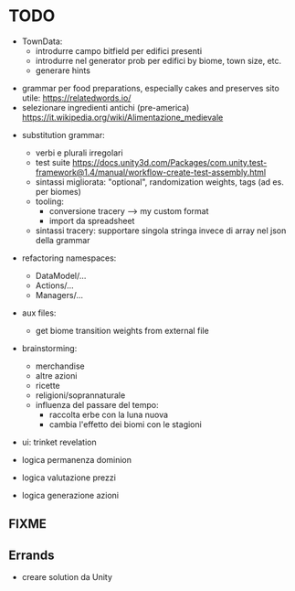 # TODO

- TownData:
	- introdurre campo bitfield per edifici presenti
	- introdurre nel generator prob per edifici by biome, town size, etc.
	- generare hints

+ grammar per food preparations, especially cakes and preserves
	sito utile: https://relatedwords.io/
+ selezionare ingredienti antichi (pre-america)
	https://it.wikipedia.org/wiki/Alimentazione_medievale
	

- substitution grammar:
	- verbi e plurali irregolari
	- test suite
		https://docs.unity3d.com/Packages/com.unity.test-framework@1.4/manual/workflow-create-test-assembly.html
	+ sintassi migliorata: "optional", randomization weights, tags (ad es. per biomes)
	+ tooling:
		- conversione tracery --> my custom format
		- import da spreadsheet
	+ sintassi tracery: supportare singola stringa invece di array nel json della grammar

- refactoring namespaces:
	- DataModel/...
	- Actions/...
	- Managers/...

- aux files:
	- get biome transition weights from external file

+ brainstorming:
	- merchandise
	- altre azioni
	- ricette
	- religioni/soprannaturale
	- influenza del passare del tempo:
		- raccolta erbe con la luna nuova
		- cambia l'effetto dei biomi con le stagioni

+ ui: trinket revelation

+ logica permanenza dominion
+ logica valutazione prezzi
+ logica generazione azioni


## FIXME


## Errands
- creare solution da Unity

